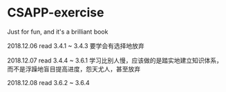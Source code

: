 # CSAPP-exercise
Just for fun, and it's a brilliant book

2018.12.06 read 3.4.1 ~ 3.4.3 要学会有选择地放弃

2018.12.07 read 3.4.4 ~ 3.6.1 学习比别人慢，应该做的是踏实地建立知识体系，而不是浮躁地盲目提高进度，怨天尤人，甚至放弃

2018.12.08 read 3.6.2 ~ 3.6.4
